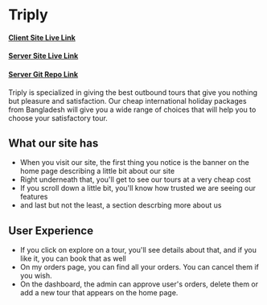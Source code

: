 # Triply

#### [Client Site Live Link](https://triply-travel-site.web.app/)

#### [Server Site Live Link](https://afternoon-sea-48900.herokuapp.com/)

#### [Server Git Repo Link](https://github.com/programming-hero-web-course1/tourism-or-delivery-website-server-side-TasnimulHasan007)

Triply is specialized in giving the best outbound tours that give you nothing but pleasure and satisfaction. Our cheap international holiday packages from Bangladesh will give you a wide range of choices that will help you to choose your satisfactory tour.

## What our site has

- When you visit our site, the first thing you notice is the banner on the home page describing a little bit about our site
- Right underneath that, you'll get to see our tours at a very cheap cost
- If you scroll down a little bit, you'll know how trusted we are seeing our features
- and last but not the least, a section descrbing more about us

## User Experience

- If you click on explore on a tour, you'll see details about that, and if you like it, you can book that as well
- On my orders page, you can find all your orders. You can cancel them if you wish.
- On the dashboard, the admin can approve user's orders, delete them or add a new tour that appears on the home page.

